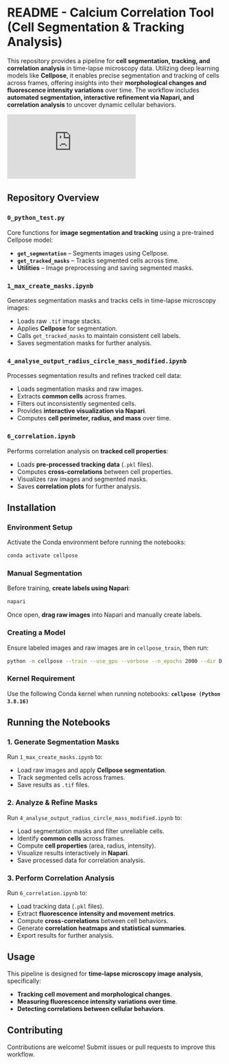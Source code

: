 # README - Calcium Correlation Tool (Cell Segmentation & Tracking Analysis)

This repository provides a pipeline for **cell segmentation, tracking, and correlation analysis** in time-lapse microscopy data. Utilizing deep learning models like **Cellpose**, it enables precise segmentation and tracking of cells across frames, offering insights into their **morphological changes and fluorescence intensity variations** over time. The workflow includes **automated segmentation, interactive refinement via Napari, and correlation analysis** to uncover dynamic cellular behaviors.

![Image](https://github.com/baltuni/Calcium-Correlation-Tool/blob/main/021024_cluster_3_25.pdf?raw=true)

## Repository Overview

### `0_python_test.py`
Core functions for **image segmentation and tracking** using a pre-trained Cellpose model:
- **`get_segmentation`** – Segments images using Cellpose.
- **`get_tracked_masks`** – Tracks segmented cells across time.
- **Utilities** – Image preprocessing and saving segmented masks.

### `1_max_create_masks.ipynb`
Generates segmentation masks and tracks cells in time-lapse microscopy images:
- Loads raw `.tif` image stacks.
- Applies **Cellpose** for segmentation.
- Calls `get_tracked_masks` to maintain consistent cell labels.
- Saves segmentation masks for further analysis.

### `4_analyse_output_radius_circle_mass_modified.ipynb`
Processes segmentation results and refines tracked cell data:
- Loads segmentation masks and raw images.
- Extracts **common cells** across frames.
- Filters out inconsistently segmented cells.
- Provides **interactive visualization via Napari**.
- Computes **cell perimeter, radius, and mass** over time.

### `6_correlation.ipynb`
Performs correlation analysis on **tracked cell properties**:
- Loads **pre-processed tracking data** (`.pkl` files).
- Computes **cross-correlations** between cell properties.
- Visualizes raw images and segmented masks.
- Saves **correlation plots** for further analysis.

## Installation

### Environment Setup
Activate the Conda environment before running the notebooks:
```bash
conda activate cellpose
```

### Manual Segmentation
Before training, **create labels using Napari**:
```bash
napari
```
Once open, **drag raw images** into Napari and manually create labels.

### Creating a Model
Ensure labeled images and raw images are in `cellpose_train`, then run:
```bash
python -m cellpose --train --use_gpu --verbose --n_epochs 2000 --dir D:\User\training_images_for_cellpose\cellpose_train\ --img_filter _ --mask_filter _label --pretrained_model None
```

### Kernel Requirement
Use the following Conda kernel when running notebooks:
**`cellpose (Python 3.8.16)`**

## Running the Notebooks

### **1. Generate Segmentation Masks**
Run `1_max_create_masks.ipynb` to:
- Load raw images and apply **Cellpose segmentation**.
- Track segmented cells across frames.
- Save results as `.tif` files.

### **2. Analyze & Refine Masks**
Run `4_analyse_output_radius_circle_mass_modified.ipynb` to:
- Load segmentation masks and filter unreliable cells.
- Identify **common cells** across frames.
- Compute **cell properties** (area, radius, intensity).
- Visualize results interactively in **Napari**.
- Save processed data for correlation analysis.

### **3. Perform Correlation Analysis**
Run `6_correlation.ipynb` to:
- Load tracking data (`.pkl` files).
- Extract **fluorescence intensity and movement metrics**.
- Compute **cross-correlations** between cell behaviors.
- Generate **correlation heatmaps and statistical summaries**.
- Export results for further analysis.

## Usage
This pipeline is designed for **time-lapse microscopy image analysis**, specifically:
- **Tracking cell movement and morphological changes**.
- **Measuring fluorescence intensity variations over time**.
- **Detecting correlations between cellular behaviors**.

## Contributing
Contributions are welcome! Submit issues or pull requests to improve this workflow.

